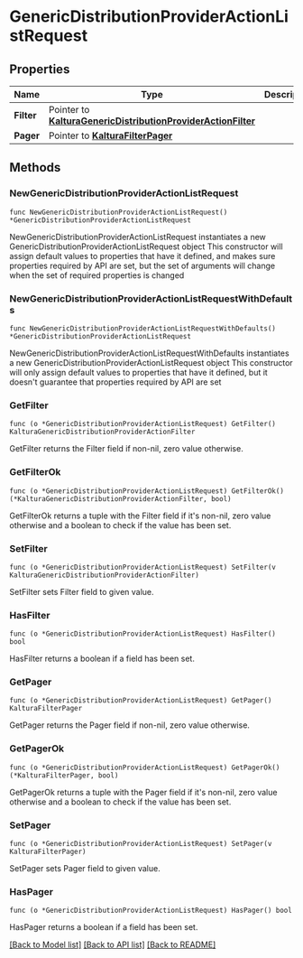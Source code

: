 # GenericDistributionProviderActionListRequest

## Properties

Name | Type | Description | Notes
------------ | ------------- | ------------- | -------------
**Filter** | Pointer to [**KalturaGenericDistributionProviderActionFilter**](KalturaGenericDistributionProviderActionFilter.md) |  | [optional] 
**Pager** | Pointer to [**KalturaFilterPager**](KalturaFilterPager.md) |  | [optional] 

## Methods

### NewGenericDistributionProviderActionListRequest

`func NewGenericDistributionProviderActionListRequest() *GenericDistributionProviderActionListRequest`

NewGenericDistributionProviderActionListRequest instantiates a new GenericDistributionProviderActionListRequest object
This constructor will assign default values to properties that have it defined,
and makes sure properties required by API are set, but the set of arguments
will change when the set of required properties is changed

### NewGenericDistributionProviderActionListRequestWithDefaults

`func NewGenericDistributionProviderActionListRequestWithDefaults() *GenericDistributionProviderActionListRequest`

NewGenericDistributionProviderActionListRequestWithDefaults instantiates a new GenericDistributionProviderActionListRequest object
This constructor will only assign default values to properties that have it defined,
but it doesn't guarantee that properties required by API are set

### GetFilter

`func (o *GenericDistributionProviderActionListRequest) GetFilter() KalturaGenericDistributionProviderActionFilter`

GetFilter returns the Filter field if non-nil, zero value otherwise.

### GetFilterOk

`func (o *GenericDistributionProviderActionListRequest) GetFilterOk() (*KalturaGenericDistributionProviderActionFilter, bool)`

GetFilterOk returns a tuple with the Filter field if it's non-nil, zero value otherwise
and a boolean to check if the value has been set.

### SetFilter

`func (o *GenericDistributionProviderActionListRequest) SetFilter(v KalturaGenericDistributionProviderActionFilter)`

SetFilter sets Filter field to given value.

### HasFilter

`func (o *GenericDistributionProviderActionListRequest) HasFilter() bool`

HasFilter returns a boolean if a field has been set.

### GetPager

`func (o *GenericDistributionProviderActionListRequest) GetPager() KalturaFilterPager`

GetPager returns the Pager field if non-nil, zero value otherwise.

### GetPagerOk

`func (o *GenericDistributionProviderActionListRequest) GetPagerOk() (*KalturaFilterPager, bool)`

GetPagerOk returns a tuple with the Pager field if it's non-nil, zero value otherwise
and a boolean to check if the value has been set.

### SetPager

`func (o *GenericDistributionProviderActionListRequest) SetPager(v KalturaFilterPager)`

SetPager sets Pager field to given value.

### HasPager

`func (o *GenericDistributionProviderActionListRequest) HasPager() bool`

HasPager returns a boolean if a field has been set.


[[Back to Model list]](../README.md#documentation-for-models) [[Back to API list]](../README.md#documentation-for-api-endpoints) [[Back to README]](../README.md)


